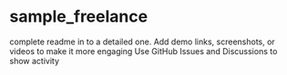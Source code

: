 # sample_freelance

complete readme in to a detailed one.
Add demo links, screenshots, or videos to make it more engaging
Use GitHub Issues and Discussions to show activity
